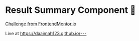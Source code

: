 # Result Summary Component 🚀

[Challenge from FrontendMentor.io](https://www.frontendmentor.io/challenges/results-summary-component-CE_K6s0maV/hub)

Live at https://daaimah123.github.io/---